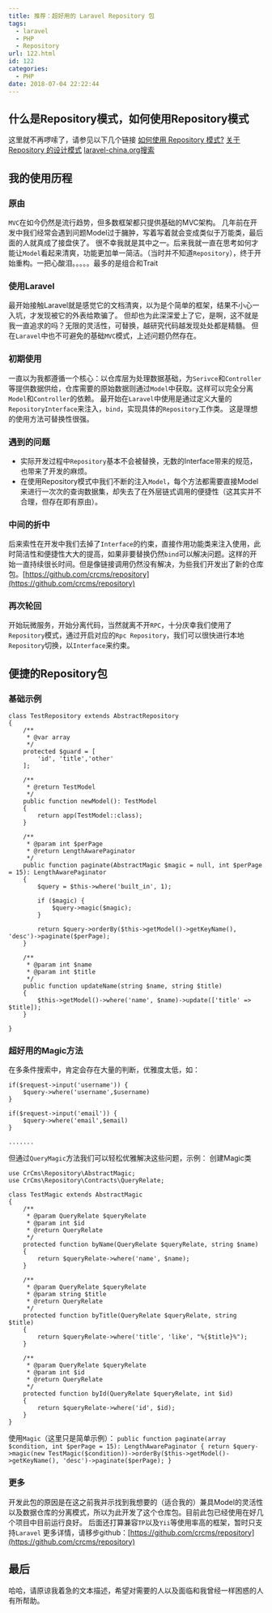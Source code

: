 ```yaml
---
title: 推荐：超好用的 Laravel Repository 包
tags:
  - laravel
  - PHP
  - Repository
url: 122.html
id: 122
categories:
  - PHP
date: 2018-07-04 22:22:44
---
```


什么是Repository模式，如何使用Repository模式
--------------------------------

这里就不再啰嗦了，请参见以下几个链接 [如何使用 Repository 模式?](http://oomusou.io/laravel/repository/) [关于 Repository 的设计模式](https://laravel-china.org/articles/6232/about-the-design-patterns-of-repository) [laravel-china.org搜索](https://laravel-china.org/search?q=repository)

我的使用历程
------

### 原由

`MVC`在如今仍然是流行趋势，但多数框架都只提供基础的MVC架构。 几年前在开发中我们经常会遇到问题Model过于臃肿，写着写着就会变成类似于万能类，最后面的人就真成了接盘侠了。 很不幸我就是其中之一。后来我就一直在思考如何才能让`Model`看起来清爽，功能更加单一简洁。（当时并不知道`Repository`），终于开始重构。一把心酸泪。。。。。最多的是组合和Trait

### 使用Laravel

最开始接触Laravel就是感觉它的文档清爽，以为是个简单的框架，结果不小心一入坑，才发现被它的外表给欺骗了。 但却也为此深深爱上了它，是啊，这不就是我一直追求的吗？无限的灵活性，可替换，越研究代码越发现处处都是精髓。 但在`Laravel`中也不可避免的基础`MVC`模式，上述问题仍然存在。

### 初期使用

一直以为我都遵循一个核心：以仓库层为处理数据基础，为`Serivce`和`Controller`等提供数据供给，仓库需要的原始数据则通过`Model`中获取。这样可以完全分离`Model`和`Controller`的依赖。 最开始在`Laravel`中使用是通过定义大量的`RepositoryInterface`来注入，`bind`，实现具体的`Repository`工作类。 这是理想的使用方法可替换性很强。

### 遇到的问题

*   实际开发过程中`Repository`基本不会被替换，无数的Interface带来的规范，也带来了开发的麻烦。
*   在使用Repository模式中我们不断的注入`Model`，每个方法都需要直接Model来进行一次次的查询数据集，却失去了在外层链式调用的便捷性（这其实并不合理，但存在即有原由）。

### 中间的折中

后来索性在开发中我们去掉了`Interface`的约束，直接作用功能类来注入使用，此时简洁性和便捷性大大的提高，如果非要替换仍然`bind`可以解决问题。这样的开始一直持续很长时间。但是像链接调用仍然没有解决，为些我们开发出了新的仓库包。[https://github.com/crcms/repository](https://github.com/crcms/repository)

### 再次轮回

开始玩微服务，开始分离代码，当然就离不开`RPC`，十分庆幸我们使用了`Repository`模式，通过开启对应的`Rpc Repository`，我们可以很快进行本地`Repository`切换，以`Interface`来约束。

便捷的Repository包
--------------

### 基础示例

    class TestRepository extends AbstractRepository
    {
        /**
         * @var array
         */
        protected $guard = [
            'id', 'title','other'
        ];
    
        /**
         * @return TestModel
         */
        public function newModel(): TestModel
        {
            return app(TestModel::class);
        }
    
        /**
         * @param int $perPage
         * @return LengthAwarePaginator
         */
        public function paginate(AbstractMagic $magic = null, int $perPage = 15): LengthAwarePaginator
        {
            $query = $this->where('built_in', 1);
    
            if ($magic) {
                $query->magic($magic);
            }
    
            return $query->orderBy($this->getModel()->getKeyName(), 'desc')->paginate($perPage);
        }
    
        /**
         * @param int $name
         * @param int $title
         */
        public function updateName(string $name, string $title)
        {
            $this->getModel()->where('name', $name)->update(['title' => $title]);
        }
    
    }
    

### 超好用的Magic方法

在多条件搜索中，肯定会存在大量的判断，优雅度太低，如：

    if($request->input('username')) {
        $query->where('username',$username)
    }
    
    if($request->input('email')) {
        $query->where('email',$email)
    }
    
    .......
    

但通过`QueryMagic`方法我们可以轻松优雅解决这些问题，示例： 创建Magic类

    use CrCms\Repository\AbstractMagic;
    use CrCms\Repository\Contracts\QueryRelate;
    
    class TestMagic extends AbstractMagic
    {
        /**
         * @param QueryRelate $queryRelate
         * @param int $id
         * @return QueryRelate
         */
        protected function byName(QueryRelate $queryRelate, string $name)
        {
            return $queryRelate->where('name', $name);
        }
    
        /**
         * @param QueryRelate $queryRelate
         * @param string $title
         * @return QueryRelate
         */
        protected function byTitle(QueryRelate $queryRelate, string $title)
        {
            return $queryRelate->where('title', 'like', "%{$title}%");
        }
    
        /**
         * @param QueryRelate $queryRelate
         * @param int $id
         * @return QueryRelate
         */
        protected function byId(QueryRelate $queryRelate, int $id)
        {
            return $queryRelate->where('id', $id);
        }
    }
    

使用`Magic`（这里只是简单示例）： `public function paginate(array $condition, int $perPage = 15): LengthAwarePaginator { return $query->magic(new TestMagic($condition))->orderBy($this->getModel()->getKeyName(), 'desc')->paginate($perPage); }`

### 更多

开发此包的原因是在这之前我并示找到我想要的（适合我的）兼具Model的灵活性以及数据仓库的分离模式，所以为此开发了这个仓库包。目前此包已经使用在好几个项目中目前运行良好。 后面还打算兼容`TP`以及`Yii`等使用率高的框架，暂时只支持`Laravel` 更多详情，请移步github：[https://github.com/crcms/repository](https://github.com/crcms/repository)

最后
--

哈哈，请原谅我着急的文本描述，希望对需要的人以及面临和我曾经一样困惑的人有所帮助。